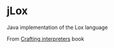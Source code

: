 # jLox
Java implementation of the Lox language

From [Crafting interpreters](http://craftinginterpreters.com/contents.html) book
